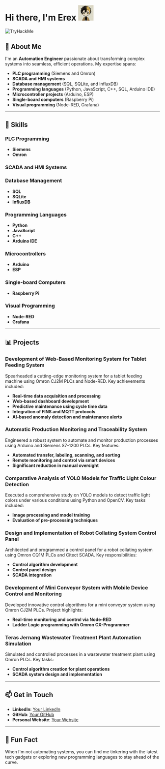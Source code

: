 # Hi there, I'm Erex <img src="https://raw.githubusercontent.com/codey24/codey24/main/gifmaker_me.gif" alt="GIF" style="width: 50px;">

<img src="https://tryhackme-badges.s3.amazonaws.com/Erex.png" alt="TryHackMe">



## 🌟 About Me

I'm an **Automation Engineer** passionate about transforming complex systems into seamless, efficient operations. My expertise spans:

- **PLC programming** (Siemens and Omron)
- **SCADA and HMI systems**
- **Database management** (SQL, SQLite, and InfluxDB)
- **Programming languages** (Python, JavaScript, C++, SQL, Arduino IDE)
- **Microcontroller projects** (Arduino, ESP)
- **Single-board computers** (Raspberry Pi)
- **Visual programming** (Node-RED, Grafana)

---

## 🚀 Skills

### PLC Programming
- **Siemens**
- **Omron**

### SCADA and HMI Systems

### Database Management
- **SQL**
- **SQLite**
- **InfluxDB**

### Programming Languages
- **Python**
- **JavaScript**
- **C++**
- **Arduino IDE**

### Microcontrollers
- **Arduino**
- **ESP**

### Single-board Computers
- **Raspberry Pi**

### Visual Programming
- **Node-RED**
- **Grafana**

---

## 📊 Projects

### Development of Web-Based Monitoring System for Tablet Feeding System

Spearheaded a cutting-edge monitoring system for a tablet feeding machine using Omron CJ2M PLCs and Node-RED. Key achievements included:
- **Real-time data acquisition and processing**
- **Web-based dashboard development**
- **Predictive maintenance using cycle time data**
- **Integration of FINS and MQTT protocols**
- **AI-based anomaly detection and maintenance alerts**

### Automatic Production Monitoring and Traceability System

Engineered a robust system to automate and monitor production processes using Arduino and Siemens S7-1200 PLCs. Key features:
- **Automated transfer, labeling, scanning, and sorting**
- **Remote monitoring and control via smart devices**
- **Significant reduction in manual oversight**

### Comparative Analysis of YOLO Models for Traffic Light Colour Detection

Executed a comprehensive study on YOLO models to detect traffic light colors under various conditions using Python and OpenCV. Key tasks included:
- **Image processing and model training**
- **Evaluation of pre-processing techniques**

### Design and Implementation of Robot Collating System Control Panel

Architected and programmed a control panel for a robot collating system using Omron CQ1M PLCs and Citect SCADA. Key responsibilities:
- **Control algorithm development**
- **Control panel design**
- **SCADA integration**

### Development of Mini Conveyor System with Mobile Device Control and Monitoring

Developed innovative control algorithms for a mini conveyor system using Omron CJ2M PLCs. Project highlights:
- **Real-time monitoring and control via Node-RED**
- **Ladder Logic programming with Omron CX-Programmer**

### Teras Jernang Wastewater Treatment Plant Automation Simulation

Simulated and controlled processes in a wastewater treatment plant using Omron PLCs. Key tasks:
- **Control algorithm creation for plant operations**
- **SCADA system design and implementation**

---

## 📫 Get in Touch

- **LinkedIn**: [Your LinkedIn](https://www.linkedin.com/in/yourprofile/)
- **GitHub**: [Your GitHub](https://github.com/yourusername)
- **Personal Website**: [Your Website](https://codey24.github.io/)

---

## 🌟 Fun Fact

When I'm not automating systems, you can find me tinkering with the latest tech gadgets or exploring new programming languages to stay ahead of the curve.
